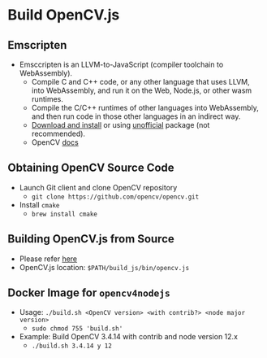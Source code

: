 # Build OpenCV.js

## Emscripten
- Emsccripten is an LLVM-to-JavaScript (compiler toolchain to WebAssembly).
    - Compile C and C++ code, or any other language that uses LLVM, into WebAssembly, and run it on the Web, Node.js, or other wasm runtimes.
    - Compile the C/C++ runtimes of other languages into WebAssembly, and then run code in those other languages in an indirect way.
    - [Download and install](https://emscripten.org/docs/getting_started/downloads.html) or using [unofficial](https://formulae.brew.sh/formula/emscripten) package (not recommended).
    - OpenCV [docs](https://docs.opencv.org/master/d4/da1/tutorial_js_setup.html)

## Obtaining OpenCV Source Code
- Launch Git client and clone OpenCV repository
    - `git clone https://github.com/opencv/opencv.git`
- Install `cmake`
    - `brew install cmake`

## Building OpenCV.js from Source
- Please refer [here](https://github.com/opencv/opencv/tree/master/platforms/js)
- OpenCV.js location: `$PATH/build_js/bin/opencv.js`

## Docker Image for `opencv4nodejs`
- Usage: `./build.sh <OpenCV version> <with contrib?> <node major version>`
    - `sudo chmod 755 'build.sh'`
- Example: Build OpenCV 3.4.14 with contrib and node version 12.x
    - `./build.sh 3.4.14 y 12`
